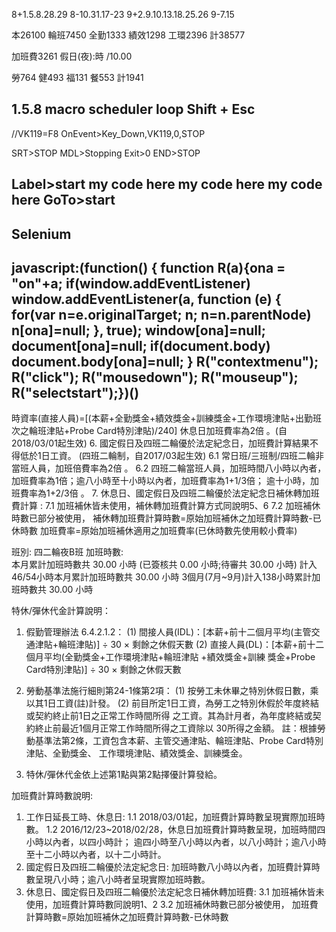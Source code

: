 8+1.5.8.28.29
8-10.31.17-23
9+2.9.10.13.18.25.26
9-7.15



本26100
輪班7450
全勤1333
績效1298
工環2396
計38577

加班費3261
假日(夜):時 /10.00

勞764
健493
福131
餐553
計1941




1.5.8
macro scheduler loop
Shift + Esc
------------
//VK119=F8
OnEvent>Key_Down,VK119,0,STOP

SRT>STOP
  MDL>Stopping
  Exit>0
END>STOP


Label>start
  my code here
  my code here
  my code here
GoTo>start
-----------
Selenium
---------
javascript:(function() { function R(a){ona = "on"+a; if(window.addEventListener) window.addEventListener(a, function (e) { for(var n=e.originalTarget; n; n=n.parentNode) n[ona]=null; }, true); window[ona]=null; document[ona]=null; if(document.body) document.body[ona]=null; } R("contextmenu"); R("click"); R("mousedown"); R("mouseup"); R("selectstart");})()
----------

時資率(直接人員)=[(本薪+全勤獎金+績效獎金+訓練獎金+工作環境津貼+出勤班次之輪班津貼+Probe Card特別津貼)/240]
休息日加班費率為2倍 。(自2018/03/01起生效)
6. 國定假日及四班二輪優於法定紀念日，加班費計算結果不得低於1日工資。 (四班二輪制，自2017/03起生效)
6.1 常日班/三班制/四班二輪非當班人員，加班倍費率為2倍 。
6.2 四班二輪當班人員，加班時間八小時以內者，加班費率為1倍；逾八小時至十小時以內者，加班費率為1+1/3倍；
          逾十小時，加班費率為1+2/3倍 。
7. 休息日、國定假日及四班二輪優於法定紀念日補休轉加班費計算 :
 7.1 加班補休皆未使用，補休轉加班費計算方式同說明5、6
 7.2 加班補休時數已部分被使用，
          補休轉加班費計算時數=原始加班補休之加班費計算時數-已休時數
          加班費率=原始加班補休適用之加班費率(已休時數先使用較小費率)



班別:	四二輪夜B班
加班時數:	
本月累計加班時數共 30.00 小時
(已簽核共 0.00 小時;待審共 30.00 小時)
計入46/54小時本月累計加班時數共 30.00 小時
3個月(7月~9月)計入138小時累計加班時數共 30.00 小時



特休/彈休代金計算說明：
1. 假勤管理辦法 6.4.2.1.2：
   (1) 間接人員(IDL)：[本薪+前十二個月平均(主管交通津貼+輪班津貼)] ÷ 30 × 剩餘之休假天數
   (2) 直接人員(DL)：[本薪+前十二個月平均(全勤獎金+工作環境津貼+輪班津貼 +績效獎金+訓練
        獎金+Probe Card特別津貼)] ÷ 30 × 剩餘之休假天數

2. 勞動基準法施行細則第24-1條第2項：
    (1) 按勞工未休畢之特別休假日數，乘以其1日工資(註)計發。
   (2) 前目所定1日工資，為勞工之特別休假於年度終結或契約終止前1日之正常工作時間所得
        之工資。其為計月者，為年度終結或契約終止前最近1個月正常工作時間所得之工資除以
        30所得之金額。
    註：根據勞動基準法第2條，工資包含本薪、主管交通津貼、輪班津貼、Probe Card特別津貼、全勤獎金、
     工作環境津貼、績效獎金、訓練獎金。
3. 特休/彈休代金依上述第1點與第2點擇優計算發給。


加班費計算時數說明:

1. 工作日延長工時、休息日:
    1.1 2018/03/01起，加班費計算時數呈現實際加班時數。
    1.2 2016/12/23~2018/02/28，休息日加班費計算時數呈現，加班時間四小時以內者，以四小時計；
         逾四小時至八小時以內者，以八小時計；逾八小時至十二小時以內者，以十二小時計。
2. 國定假日及四班二輪優於法定紀念日:
    加班時數八小時以內者，加班費計算時數呈現八小時；逾八小時者呈現實際加班時數。
3. 休息日、國定假日及四班二輪優於法定紀念日補休轉加班費:
    3.1 加班補休皆未使用，加班費計算時數同說明1、2
    3.2 加班補休時數已部分被使用，
          加班費計算時數=原始加班補休之加班費計算時數-已休時數

